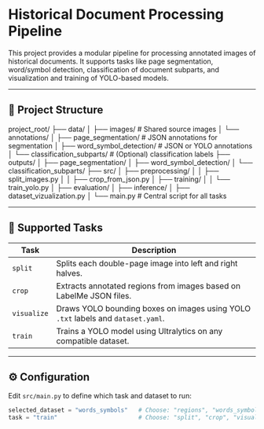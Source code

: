 # Historical Document Processing Pipeline

This project provides a modular pipeline for processing annotated images of historical documents. It supports tasks like page segmentation, word/symbol detection, classification of document subparts, and visualization and training of YOLO-based models.

---

## 📁 Project Structure

project_root/
├── data/
│ ├── images/ # Shared source images
│ └── annotations/
│ ├── page_segmentation/ # JSON annotations for segmentation
│ ├── word_symbol_detection/ # JSON or YOLO annotations
│ └── classification_subparts/ # (Optional) classification labels
├── outputs/
│ ├── page_segmentation/
│ ├── word_symbol_detection/
│ └── classification_subparts/
├── src/
│ ├── preprocessing/
│ │ ├── split_images.py
│ │ ├── crop_from_json.py
│ ├── training/
│ │ └── train_yolo.py
│ ├── evaluation/
│ ├── inference/
│ ├── dataset_vizualization.py
│ └── main.py # Central script for all tasks


---

## 🧩 Supported Tasks

| Task        | Description |
|-------------|-------------|
| `split`     | Splits each double-page image into left and right halves. |
| `crop`      | Extracts annotated regions from images based on LabelMe JSON files. |
| `visualize` | Draws YOLO bounding boxes on images using YOLO `.txt` labels and `dataset.yaml`. |
| `train`     | Trains a YOLO model using Ultralytics on any compatible dataset. |

---

## ⚙️ Configuration

Edit `src/main.py` to define which task and dataset to run:

```python
selected_dataset = "words_symbols"   # Choose: "regions", "words_symbols", "classification_subparts"
task = "train"                       # Choose: "split", "crop", "visualize", "train"
